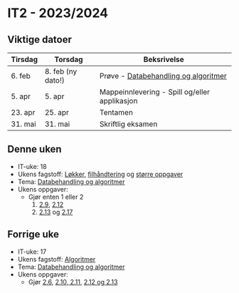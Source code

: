 # IT2 - 2023/2024

## Viktige datoer

| Tirsdag | Torsdag           | Beksrivelse                                                             |
| ------- | ----------------- | ----------------------------------------------------------------------- |
| 6. feb  | 8. feb (ny dato!) | Prøve - [Databehandling og algoritmer](/databehandling-og-algoritmer) |
| 5. apr  | 5. apr            | Mappeinnlevering - Spill og/eller applikasjon                           |
| 23. apr | 25. apr           | Tentamen                                                                |
| 31. mai | 31. mai           | Skriftlig eksamen                                                       |

## Denne uken

- IT-uke: 18
- Ukens fagstoff: [Løkker](/databehandling-og-algoritmer/lokker-lister-og-ordboker), [filhåndtering](/databehandling-og-algoritmer/filhandtering) og [større oppgaver](/databehandling-og-algoritmer/storre-oppgaver)
- Tema: [Databehandling og algoritmer](/databehandling-og-algoritmer)
- Ukens oppgaver:
  - Gjør enten 1 eller 2
    1. [2.9](/databehandling-og-algoritmer/lokker-lister-og-ordboker#oppgave-29), [2.12](/databehandling-og-algoritmer/algoritmer#oppgave-212)
    2. [2.13](/databehandling-og-algoritmer/storre-oppgaver#215---youtube) og [2.17](/databehandling-og-algoritmer/api#oppgaver)

## Forrige uke

- IT-uke: 17
- Ukens fagstoff: [Algoritmer](/databehandling-og-algoritmer/algoritmer)
- Tema: [Databehandling og algoritmer](/databehandling-og-algoritmer)
- Ukens oppgaver:
  - Gjør [2.6](/databehandling-og-algoritmer/pseudokode#oppgave-26), [2.10, 2.11](/databehandling-og-algoritmer/pseudokode#oppgaver), [2.12 og 2.13](/databehandling-og-algoritmer/storre-oppgaver#oppgaver)
